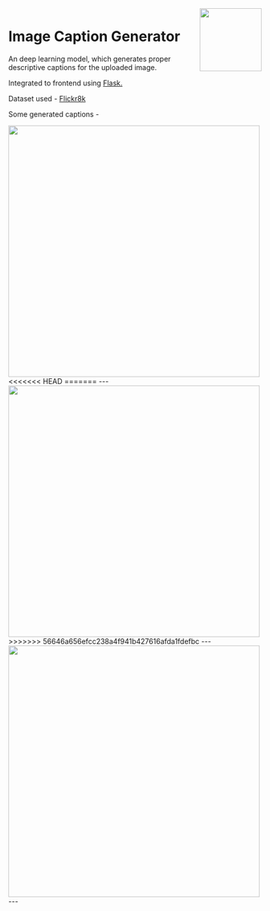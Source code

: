 <img src="https://i.imgur.com/hXTePzd.png" height='125' width='123' align='right' />

# Image Caption Generator    

An deep learning model, which generates proper descriptive captions for the uploaded image.

Integrated to frontend using <a href="https://flask.palletsprojects.com/en/2.0.x/"> Flask. </a>

Dataset used - 
<a href="https://www.kaggle.com/shadabhussain/flickr8k"> Flickr8k </a> 

Some generated captions - 

<img src="https://i.imgur.com/EdFtCqB.png" align="center" width=500px/>
<<<<<<< HEAD
=======
---
<img src="https://i.imgur.com/tSJJKgK.png"  align="center" width=500px/>
>>>>>>> 56646a656efcc238a4f941b427616afda1fdefbc
---
<img src="https://i.imgur.com/tSJJKgK.png"  align="center" width=500px/>
---
